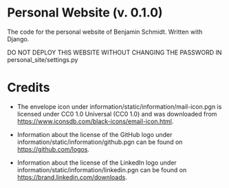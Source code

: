 # Personal Website (v. 0.1.0)

The code for the personal website of Benjamin Schmidt. Written with Django.

DO NOT DEPLOY THIS WEBSITE WITHOUT CHANGING THE PASSWORD IN
personal_site/settings.py

# Credits

* The envelope icon under information/static/information/mail-icon.pgn is
licensed under CC0 1.0 Universal (CC0 1.0) and was downloaded from
https://www.iconsdb.com/black-icons/email-icon.html.

* Information about the license of the GitHub logo under
information/static/information/github.pgn can be found on
https://github.com/logos.

* Information about the license of the LinkedIn logo under
information/static/information/linkedin.pgn can be found on
https://brand.linkedin.com/downloads.